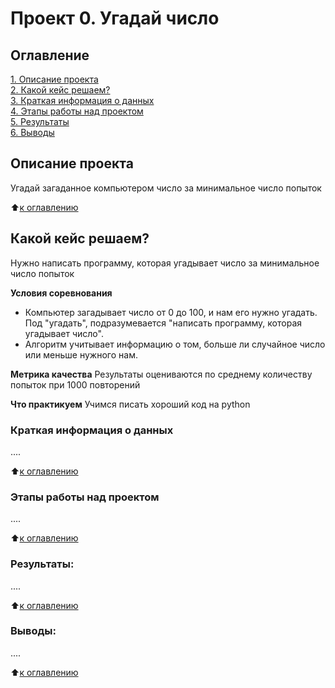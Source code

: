 # Проект 0. Угадай число

## Оглавление
[1. Описание проекта](https://github.com/Sergius125/sf_data_science/tree/main/project_0/README.md#Описание-проекта)  
[2. Какой кейс решаем?](https://github.com/Sergius125/sf_data_science/tree/main/project_0/README.md#Какой-кейс-решаем)  
[3. Краткая информация о данных](https://github.com/Sergius125/sf_data_science/tree/main/project_0/README.md#Краткая-информация-о-данных)  
[4. Этапы работы над проектом](https://github.com/Sergius125/sf_data_science/tree/main/project_0/README.md#Этапы-работы-над-проектом)  
[5. Результаты](https://github.com/Sergius125/sf_data_science/tree/main/project_0/README.md#Результат)  
[6. Выводы](https://github.com/Sergius125/sf_data_science/tree/main/project_0/README.md#Выводы)

## Описание проекта
Угадай загаданное компьютером число за минимальное число попыток

:arrow_up:[к оглавлению](https://github.com/Sergius125/sf_data_science/tree/main/project_0/README.md#Оглавление)


## Какой кейс решаем?
Нужно написать программу, которая угадывает число за минимальное число попыток

**Условия соревнования**
- Компьютер загадывает число от 0 до 100, и нам его нужно угадать. Под "угадать", подразумевается "написать программу, которая угадывает число".
- Алгоритм учитывает информацию о том, больше ли случайное число или меньше нужного нам.

**Метрика качества**
Результаты оцениваются по среднему количеству попыток при 1000 повторений

**Что практикуем**
Учимся писать хороший код на python


### Краткая информация о данных
....

:arrow_up:[к оглавлению](https://github.com/Sergius125/sf_data_science/tree/main/project_0/README.md#Оглавление)


### Этапы работы над проектом
....

:arrow_up:[к оглавлению](https://github.com/Sergius125/sf_data_science/tree/main/project_0/README.md#Оглавление)


### Результаты:
....

:arrow_up:[к оглавлению](https://github.com/Sergius125/sf_data_science/tree/main/project_0/README.md#Оглавление)



### Выводы:
....

:arrow_up:[к оглавлению](https://github.com/Sergius125/sf_data_science/tree/main/project_0/README.md#Оглавление)